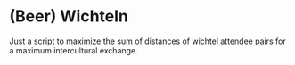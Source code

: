 # (Beer) Wichteln

Just a script to maximize the sum of distances of wichtel attendee pairs for a maximum intercultural exchange.
